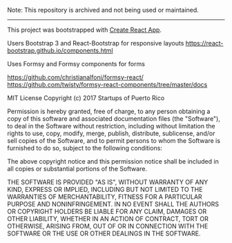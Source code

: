 Note: This repository is archived and not being used or maintained.

----

This project was bootstrapped with [Create React App](https://github.com/facebookincubator/create-react-app).

Users Bootstrap 3 and React-Bootstrap for responsive layouts
https://react-bootstrap.github.io/components.html

Uses Formsy and Formsy components for forms

https://github.com/christianalfoni/formsy-react/
https://github.com/twisty/formsy-react-components/tree/master/docs

MIT License
Copyright (c) 2017 Startups of Puerto Rico

Permission is hereby granted, free of charge, to any person obtaining a copy of this software and associated documentation files (the "Software"), to deal in the Software without restriction, including without limitation the rights to use, copy, modify, merge, publish, distribute, sublicense, and/or sell copies of the Software, and to permit persons to whom the Software is furnished to do so, subject to the following conditions:

The above copyright notice and this permission notice shall be included in all copies or substantial portions of the Software.

THE SOFTWARE IS PROVIDED "AS IS", WITHOUT WARRANTY OF ANY KIND, EXPRESS OR IMPLIED, INCLUDING BUT NOT LIMITED TO THE WARRANTIES OF MERCHANTABILITY, FITNESS FOR A PARTICULAR PURPOSE AND NONINFRINGEMENT. IN NO EVENT SHALL THE AUTHORS OR COPYRIGHT HOLDERS BE LIABLE FOR ANY CLAIM, DAMAGES OR OTHER LIABILITY, WHETHER IN AN ACTION OF CONTRACT, TORT OR OTHERWISE, ARISING FROM, OUT OF OR IN CONNECTION WITH THE SOFTWARE OR THE USE OR OTHER DEALINGS IN THE SOFTWARE.
